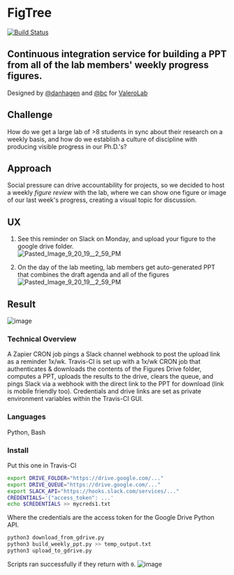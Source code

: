 # FigTree
[![Build Status](https://travis-ci.org/usc-bbdl/figtree.svg?branch=master)](https://travis-ci.org/usc-bbdl/figtree)
## Continuous integration service for building a PPT from all of the lab members' weekly progress figures.

Designed by [@danhagen](https://www.github.com/danhagen) and [@bc](https://www.github.com/bc) for [ValeroLab](https://valerolab.org)

## Challenge
How do we get a large lab of >8 students in sync about their research on a weekly basis, and how do we establish a culture of discipline with producing visible progress in our Ph.D.'s?

## Approach
Social pressure can drive accountability for projects, so we decided to host a weekly *figure review* with the lab, where we can show one figure or image of our last week's progress, creating a visual topic for discussion.

## UX
1. See this reminder on Slack on Monday, and upload your figure to the google drive folder.  
![Pasted_Image_9_20_19__2_59_PM](https://user-images.githubusercontent.com/13772726/65361109-31a66f80-dbb7-11e9-8448-13ff03223125.png)

2. On the day of the lab meeting, lab members get auto-generated PPT that combines the draft agenda and all of the figures  
![Pasted_Image_9_20_19__2_59_PM](https://user-images.githubusercontent.com/13772726/65361120-38cd7d80-dbb7-11e9-96a3-1637b6a4f8b9.png)

## Result  
![image](https://user-images.githubusercontent.com/13772726/65361205-91047f80-dbb7-11e9-85a7-20901d868750.png)

### Technical Overview
A Zapier CRON job pings a Slack channel webhook to post the upload link as a reminder 1x/wk. Travis-CI is set up with a 1x/wk CRON job that authenticates & downloads the contents of the Figures Drive folder, computes a PPT, uploads the results to the drive, clears the queue, and pings Slack via a webhook with the direct link to the PPT for download (link is mobile friendly too). Credentials and drive links are set as private environment variables within the Travis-CI GUI.

### Languages
Python, Bash

### Install
Put this one in Travis-CI
```bash
export DRIVE_FOLDER="https://drive.google.com/..."
export DRIVE_QUEUE="https://drive.google.com/..."
export SLACK_API="https://hooks.slack.com/services/..."
CREDENTIALS='{"access_token": ...'
echo $CREDENTIALS >> mycreds1.txt 
```
Where the credentials are the access token for the Google Drive Python API.

```bash
python3 download_from_gdrive.py
python3 build_weekly_ppt.py >> temp_output.txt
python3 upload_to_gdrive.py
```
Scripts ran successfully if they return with `0`.
![image](https://user-images.githubusercontent.com/13772726/65361427-53ecbd00-dbb8-11e9-9e23-b6d459157006.png)

